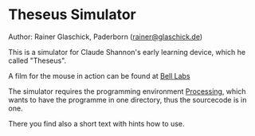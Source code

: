 # Theseus Simulator
 
Author: Rainer Glaschick, Paderborn (rainer@glaschick.de)
 
This is a simulator for Claude Shannon's early learning device,
which he called "Theseus".

A film for the mouse in action can be found at [Bell Labs](https://www.bell-labs.com/claude-shannon/assets/videos/Theseus.m4v)

The simulator requires the programming environment [Processing](http://processing.org),
which wants to have the programme in one directory, 
thus the sourcecode is in one.

There you find also a short text with hints how to use.
